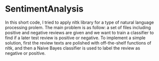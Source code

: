 # SentimentAnalysis
In this short code, I tried to apply nltk library for a type of natural 
language processing prolem. The main problem is as follow: a set of files
including positive and negative reviews are given and we want to train a 
classifier to find if a later test review is positive or negative. To 
implement a simple solution, first the review texts are polished with off-the-shelf
functions of nltk, and then a Naive Bayes classifier is used to label the 
review as negative or positive. 
